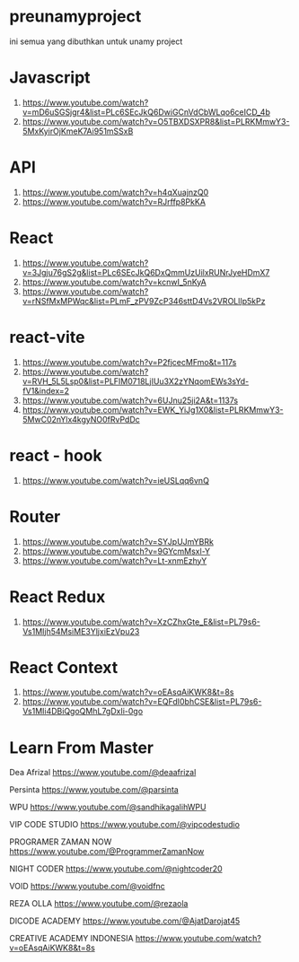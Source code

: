 # preunamyproject
ini semua yang dibuthkan untuk unamy project

# Javascript
1. https://www.youtube.com/watch?v=mD6uSGSjgr4&list=PLc6SEcJkQ6DwiGCnVdCbWLqo6ceICD_4b
2. https://www.youtube.com/watch?v=O5TBXDSXPR8&list=PLRKMmwY3-5MxKyirOjKmeK7Ai951mSSxB

# API
1. https://www.youtube.com/watch?v=h4qXuajnzQ0
2. https://www.youtube.com/watch?v=RJrffp8PkKA

# React 
1. https://www.youtube.com/watch?v=3Jgju76gS2g&list=PLc6SEcJkQ6DxQmmUzUilxRUNrJyeHDmX7
2. https://www.youtube.com/watch?v=kcnwI_5nKyA
3. https://www.youtube.com/watch?v=rNSfMxMPWqc&list=PLmF_zPV9ZcP346sttD4Vs2VROLlIp5kPz

# react-vite
1. https://www.youtube.com/watch?v=P2fjcecMFmo&t=117s
2. https://www.youtube.com/watch?v=RVH_5L5Lsp0&list=PLFIM0718LjIUu3X2zYNqomEWs3sYd-fV1&index=2
3. https://www.youtube.com/watch?v=6UJnu25ji2A&t=1137s
4. https://www.youtube.com/watch?v=EWK_YiJg1X0&list=PLRKMmwY3-5MwC02nYlx4kgyNO0fRvPdDc

# react - hook
1. https://www.youtube.com/watch?v=ieUSLqq6vnQ

# Router
1. https://www.youtube.com/watch?v=SYJpUJmYBRk
2. https://www.youtube.com/watch?v=9GYcmMsxl-Y
3. https://www.youtube.com/watch?v=Lt-xnmEzhyY 

# React Redux
1. https://www.youtube.com/watch?v=XzCZhxGte_E&list=PL79s6-Vs1MIjh54MsiME3YljxiEzVpu23

# React Context
1. https://www.youtube.com/watch?v=oEAsqAiKWK8&t=8s
2. https://www.youtube.com/watch?v=EQFdI0bhCSE&list=PL79s6-Vs1MIi4DBiQgoQMhL7gDxIi-0go

# Learn From Master

Dea Afrizal 
https://www.youtube.com/@deaafrizal

Persinta
https://www.youtube.com/@parsinta

WPU
https://www.youtube.com/@sandhikagalihWPU

VIP CODE STUDIO
https://www.youtube.com/@vipcodestudio

PROGRAMER ZAMAN NOW 
https://www.youtube.com/@ProgrammerZamanNow

NIGHT CODER 
https://www.youtube.com/@nightcoder20

VOID
https://www.youtube.com/@voidfnc

REZA OLLA
https://www.youtube.com/@rezaola

DICODE ACADEMY
https://www.youtube.com/@AjatDarojat45

CREATIVE ACADEMY INDONESIA
https://www.youtube.com/watch?v=oEAsqAiKWK8&t=8s
